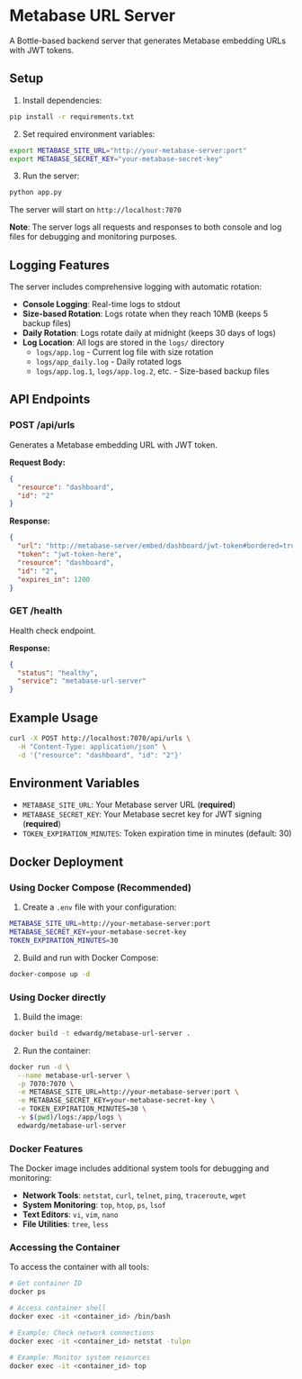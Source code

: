 # Metabase URL Server

A Bottle-based backend server that generates Metabase embedding URLs with JWT tokens.

## Setup

1. Install dependencies:
```bash
pip install -r requirements.txt
```

2. Set required environment variables:
```bash
export METABASE_SITE_URL="http://your-metabase-server:port"
export METABASE_SECRET_KEY="your-metabase-secret-key"
```

3. Run the server:
```bash
python app.py
```

The server will start on `http://localhost:7070`

**Note**: The server logs all requests and responses to both console and log files for debugging and monitoring purposes.

## Logging Features

The server includes comprehensive logging with automatic rotation:

- **Console Logging**: Real-time logs to stdout
- **Size-based Rotation**: Logs rotate when they reach 10MB (keeps 5 backup files)
- **Daily Rotation**: Logs rotate daily at midnight (keeps 30 days of logs)
- **Log Location**: All logs are stored in the `logs/` directory
  - `logs/app.log` - Current log file with size rotation
  - `logs/app_daily.log` - Daily rotated logs
  - `logs/app.log.1`, `logs/app.log.2`, etc. - Size-based backup files

## API Endpoints

### POST /api/urls

Generates a Metabase embedding URL with JWT token.

**Request Body:**
```json
{
  "resource": "dashboard",
  "id": "2"
}
```

**Response:**
```json
{
  "url": "http://metabase-server/embed/dashboard/jwt-token#bordered=true&titled=true",
  "token": "jwt-token-here",
  "resource": "dashboard",
  "id": "2",
  "expires_in": 1200
}
```

### GET /health

Health check endpoint.

**Response:**
```json
{
  "status": "healthy",
  "service": "metabase-url-server"
}
```

## Example Usage

```bash
curl -X POST http://localhost:7070/api/urls \
  -H "Content-Type: application/json" \
  -d '{"resource": "dashboard", "id": "2"}'
```

## Environment Variables

- `METABASE_SITE_URL`: Your Metabase server URL (**required**)
- `METABASE_SECRET_KEY`: Your Metabase secret key for JWT signing (**required**)
- `TOKEN_EXPIRATION_MINUTES`: Token expiration time in minutes (default: 30)

## Docker Deployment

### Using Docker Compose (Recommended)

1. Create a `.env` file with your configuration:
```bash
METABASE_SITE_URL=http://your-metabase-server:port
METABASE_SECRET_KEY=your-metabase-secret-key
TOKEN_EXPIRATION_MINUTES=30
```

2. Build and run with Docker Compose:
```bash
docker-compose up -d
```

### Using Docker directly

1. Build the image:
```bash
docker build -t edwardg/metabase-url-server .
```

2. Run the container:
```bash
docker run -d \
  --name metabase-url-server \
  -p 7070:7070 \
  -e METABASE_SITE_URL=http://your-metabase-server:port \
  -e METABASE_SECRET_KEY=your-metabase-secret-key \
  -e TOKEN_EXPIRATION_MINUTES=30 \
  -v $(pwd)/logs:/app/logs \
  edwardg/metabase-url-server
```

### Docker Features

The Docker image includes additional system tools for debugging and monitoring:

- **Network Tools**: `netstat`, `curl`, `telnet`, `ping`, `traceroute`, `wget`
- **System Monitoring**: `top`, `htop`, `ps`, `lsof`
- **Text Editors**: `vi`, `vim`, `nano`
- **File Utilities**: `tree`, `less`

### Accessing the Container

To access the container with all tools:
```bash
# Get container ID
docker ps

# Access container shell
docker exec -it <container_id> /bin/bash

# Example: Check network connections
docker exec -it <container_id> netstat -tulpn

# Example: Monitor system resources
docker exec -it <container_id> top
```
